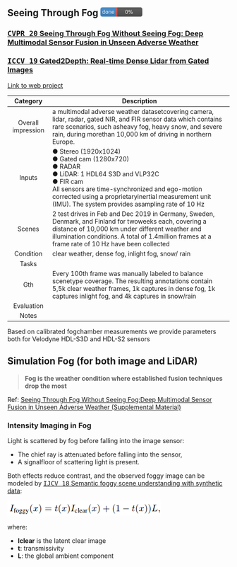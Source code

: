 <!-- CSS -->
<link rel="stylesheet" style="text/css" href="../styles.css">
<!--     -->

## Seeing Through Fog <img src="../doc/0.png" width="95">
### [<kbd>CVPR 20</kbd> Seeing Through Fog Without Seeing Fog: Deep Multimodal Sensor Fusion in Unseen Adverse Weather](https://www.cs.princeton.edu/~fheide/AdverseWeatherFusion/) 

### [<kbd>ICCV 19</kbd> Gated2Depth: Real-time Dense Lidar from Gated Images](https://arxiv.org/pdf/1902.04997.pdf)

[Link to web project](https://www.cs.princeton.edu/~fheide/AdverseWeatherFusion/)


| Category | Description |
| :--: | -- |
| Overall impression | a  multimodal  adverse  weather  datasetcovering camera, lidar, radar, gated NIR, and FIR sensor data which contains rare scenarios, such asheavy fog, heavy snow, and severe rain, during morethan 10,000 km of driving in northern Europe. |
| Inputs | ● Stereo (1920x1024) <br/> ● Gated cam (1280x720) <br/> ● RADAR <br/> ● LiDAR: 1 HDL64 S3D and VLP32C <br/> ● FIR cam<br/> All  sensors  are  time-synchronized and ego-motion corrected using a proprietaryinertial  measurement  unit  (IMU).  The  system  provides  asampling rate of 10 Hz | 
| Scenes | 2 test drives in Feb and Dec 2019 in Germany, Sweden, Denmark, and Finland for twoweeks  each,  covering  a  distance  of  10,000 km  under  different weather and illumination conditions.  A total of 1.4million frames at a frame rate of 10 Hz have been collected |
| Condition | clear weather, dense fog, inlight fog, snow/ rain | 
| Tasks |  |
| Gth | Every 100th frame was manually labeled to balance scenetype coverage. The resulting annotations contain 5,5k clear weather  frames,  1k  captures  in  dense  fog,  1k  captures  inlight fog, and 4k captures in snow/rain |
| Evaluation |  |
| Notes |  |

Based on calibrated fogchamber measurements we provide parameters both for Velodyne HDL-S3D and HDL-S2 sensors

## Simulation Fog (for both image and LiDAR)

> **__Fog is the weather condition where established fusion techniques drop the most__**

Ref: [Seeing Through Fog Without Seeing Fog:Deep Multimodal Sensor Fusion in Unseen Adverse Weather (Supplemental Material)](https://www.cs.princeton.edu/~fheide/AdverseWeatherFusion/figures/AdverseWeatherFusion_Supplement.pdf)


### Intensity Imaging in Fog

Light is scattered by fog before falling into the image sensor:
- The chief ray is attenuated before falling into the sensor,
- A signalfloor of scattering light is present.

Both effects reduce contrast, and the observed foggy image can be modeled by [<kbd>IJCV 18</kbd> Semantic foggy scene understanding with synthetic data](https://arxiv.org/abs/1708.07819):

![](../doc/simu_fog_img.png)

where: 
- **Iclear** is the latent clear image
- **t**: transmissivity
- **L**: the global ambient component